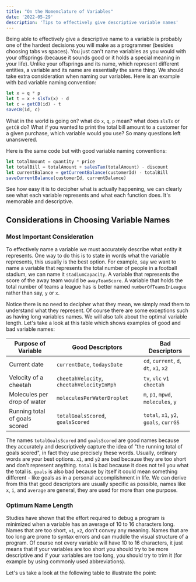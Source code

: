 ```yaml
---
title: "On the Nomenclature of Variables"
date: '2022-05-29'
description: 'Tips to effectively give descriptive variable names'
---
```


Being able to effectively give a descriptive name to a variable is probably one of the hardest decisions you will make as a programmer (besides choosing tabs vs spaces). You just can't name variables as you would with your offsprings (because it sounds good or it holds a special meaning in your life). Unlike your offsprings and its name, which represent different entities, a variable and its name are essentially the same thing. We should take extra consideration when naming our variables. Here is an example with bad variable naming convention:

```js
let x = q * p
let t = x + slsTx(x) - d
let c = getCB(id) - t 
saveCB(id, c)
```

What in the world is going on? what do `x`, `q`, `p` mean? what does `slsTx` or `getCB` do? What if you wanted to print the total bill amount to a customer for a given purchase, which variable would you use? So many questions left unanswered.

Here is the same code but with good variable naming conventions:

```js
let totalAmount = quantity * price
let totalBill = totalAmount + salesTax(totalAmount) - discount
let currentBalance = getCurrentBalance(customerId) - totalBill 
saveCurrentBalance(customerId, currentBalance)
```

See how easy it is to decipher what is actually happening, we can clearly see what each variable represents and what each function does. It's memorable and descriptive.

## Considerations in Choosing Variable Names

### Most Important Consideration

To effectively name a variable we must accurately describe what entity it represents. One way to do this is to state in words what the variable represents, this usually is the best option. For example, say we want to name a variable that represents the total number of people in a football stadium, we can name it `stadiumCapacity`. A variable that represents the score of the away team would be `awayTeamScore`. A variable that holds the total number of teams a league has is better named `numberOfTeamsInLeague` rather than say, `y` or `x`.

Notice there is no need to decipher what they mean, we simply read them to understand what they represent. Of course there are some exceptions such as having long variables names. We will also talk about the optimal variable length. Let's take a look at this table which shows examples of good and bad variable names:

| Purpose of Variable | Good Descriptors | Bad Descriptors |
| --------------- | --------------- | --------------- |
| Current date | `currentDate`, `todaysDate` | `cd`, `current`, `d`, `dt`, `x1`, `x2` |
| Velocity of a cheetah | `cheetahVelocity`, `cheetahVelocityInMph` | `tv`, `vlc` `v1` `cheetah` |
| Molecules per drop of water | `moleculesPerWaterDroplet`| `m`, `p1`, `mpwd`, `molecules`, `y` |
| Running total of goals scored | `totalGoalsScored`, `goalsScored` | `total`, `x1`, `y2`, `goals`, `currGS`|

The names `totalGoalsScored` and `goalsScored` are good names because they accurately and descriptively capture the idea of "the running total of goals scored", in fact they use precisely these words. Usually, ordinary words are your best options. `x1`, and `y2` are bad because they are too short and don't represent anything. `total` is bad because it does not tell you what the total is. `goals` is also bad because by itself it could mean something different - like goals as in a personal accomplishment in life. We can derive from this that good descriptors are usually specific as possible, names like `x`, `i`, and `average` are general, they are used for more than one purpose. 

### Optimum Name Length

Studies have shown that the effort required to debug a program is minimized when a variable has an average of 10 to 16 characters long. Names that are too short, `x1`, `x2`, don't convey any meaning. Names that are too long are prone to syntax errors and can muddle the visual structure of a program. Of course not every variable will have 10 to 16 characters, it just means that if your variables are too short you should try to be more descriptive and if your variables are too long, you should try to trim it (for example by using commonly used abbreviations).

Let's us take a look at the following table to illustrate the point:

